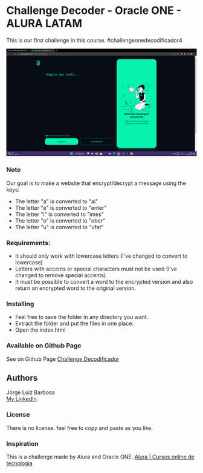 # Challenge Decoder - Oracle ONE - ALURA LATAM
This is our first challenge in this course.
#challengeonedecodificador4

![Screenshot](images/screenshot-pc.png)

### Note
Our goal is to make a website that encrypt/decrypt a message using the keys:
- The letter "a" is converted to "ai"
- The letter "e" is converted to "enter"
- The letter "i" is converted to "imes"
- The letter "o" is converted to "ober"
- The letter "u" is converted to "ufat"

### Requirements:
- It should only work with lowercase letters (I've changed to convert to lowercase)
- Letters with accents or special characters must not be used (I've changed to remove special accents)
- It must be possible to convert a word to the encrypted version and also return an encrypted word to the original version.

### Installing
- Feel free to save the folder in any directory you want.
- Extract the folder and put the files in one place.
- Open the index.html

### Available on Github Page
See on Github Page [Challenge Decodificador](https://jorgeluizb.github.io/ChallengeDecodificador/)

## Authors
Jorge Luiz Barbosa  
[My LinkedIn](https://www.linkedin.com/in/jorge-luiz-dev/)

### License
There is no license. feel free to copy and paste as you like.

### Inspiration
This is a challenge made by Alura and Oracle ONE.
[Alura | Cursos online de tecnologia](https://www.alura.com.br/)

